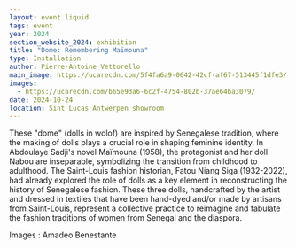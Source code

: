 ```yaml
---
layout: event.liquid
tags: event
year: 2024
section_website_2024: exhibition
title: "Dome: Remembering Maïmouna"
type: Installation
author: Pierre-Antoine Vettorello
main_image: https://ucarecdn.com/5f4fa6a9-0642-42cf-af67-513445f1dfe3/
images:
  - https://ucarecdn.com/b65e93a6-6c2f-4754-802b-37ae64ba3079/
date: 2024-10-24
location: Sint Lucas Antwerpen showroom
---
```

These "dome" (dolls in wolof) are inspired by Senegalese tradition, where the making of dolls plays a crucial role in shaping feminine identity. In Abdoulaye Sadji's novel Maïmouna (1958), the protagonist and her doll Nabou are inseparable, symbolizing the transition from childhood to adulthood. The Saint-Louis fashion historian, Fatou Niang Siga (1932-2022), had already explored the role of dolls as a key element in reconstructing the history of Senegalese fashion. These three dolls, handcrafted by the artist and dressed in textiles that have been hand-dyed and/or made by artisans from Saint-Louis, represent a collective practice to reimagine and fabulate the fashion traditions of women from Senegal and the diaspora.



Images : Amadeo Benestante
